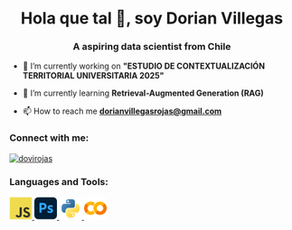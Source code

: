 <h1 align="center">Hola que tal 👋, soy Dorian Villegas</h1>
<h3 align="center">A aspiring data scientist from Chile</h3>

- 🔭 I’m currently working on **"ESTUDIO DE CONTEXTUALIZACIÓN TERRITORIAL UNIVERSITARIA 2025"**

- 🌱 I’m currently learning **Retrieval-Augmented Generation (RAG)**

- 📫 How to reach me **dorianvillegasrojas@gmail.com**

<h3 align="left">Connect with me:</h3>
<p align="left">
<a href="https://linkedin.com/in/dovirojas" target="blank"><img align="center" src="https://raw.githubusercontent.com/rahuldkjain/github-profile-readme-generator/master/src/images/icons/Social/linked-in-alt.svg" alt="dovirojas" height="30" width="40" /></a>
</p>

<h3 align="left">Languages and Tools:</h3>
<p align="left"> 
  <a href="https://developer.mozilla.org/en-US/docs/Web/JavaScript" target="_blank" rel="noreferrer"> 
    <img src="https://raw.githubusercontent.com/devicons/devicon/master/icons/javascript/javascript-original.svg" alt="javascript" width="40" height="40"/> 
  </a> 
  <a href="https://www.photoshop.com/en" target="_blank" rel="noreferrer"> 
    <img src="https://raw.githubusercontent.com/devicons/devicon/master/icons/photoshop/photoshop-original.svg" alt="photoshop" width="40" height="40"/> 
  </a> 
  <a href="https://www.python.org" target="_blank" rel="noreferrer"> 
    <img src="https://raw.githubusercontent.com/devicons/devicon/master/icons/python/python-original.svg" alt="python" width="40" height="40"/> 
  </a> 
  <a href="https://colab.research.google.com" target="_blank" rel="noreferrer"> 
    <img src="https://raw.githubusercontent.com/devicons/devicon/master/icons/googlecolab/googlecolab-original.svg" alt="googlecolab" width="40" height="40"/> 
  </a> 
</p>
